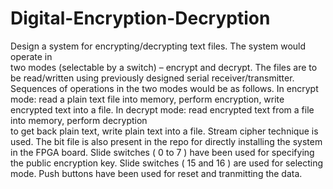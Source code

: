 # Digital-Encryption-Decryption
Design	a	system	 for	encrypting/decrypting	 text	 files.	The	system	would	operate	in	
two	 modes	 (selectable	 by	 a	 switch)	 – encrypt	 and	 decrypt.	 The	 files	 are	 to	 be	
read/written	 using	 previously	 designed	 serial	 receiver/transmitter.	 Sequences	 of	
operations	in	the	two	modes	would	be	as	follows.
In	 encrypt	 mode: read	 a	 plain	 text	 file into	 memory,	 perform	 encryption, write	
encrypted	text	into	a	file.
In	decrypt	mode:	read encrypted	text	 from	a	file into	memory,	perform	decryption	
to	get	back	plain	text,	write	plain	text	into	a	file.
Stream cipher technique is used.
The bit file is also present in the repo for directly installing the system in the FPGA board.
Slide switches ( 0 to 7 ) have been used for specifying the public encryption key.
Slide switches ( 15 and 16 ) are used for selecting mode.
Push buttons have been used for reset and tranmitting the data.
